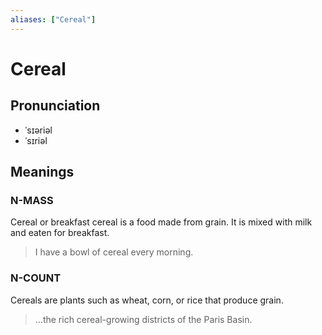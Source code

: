 ```yaml
---
aliases: ["Cereal"]
---
```


# Cereal

## Pronunciation

- ˈsɪəriəl
- ˈsɪriəl

## Meanings

### N-MASS

Cereal or breakfast cereal is a food made from grain. It is mixed with milk and eaten for breakfast.  

> I have a bowl of cereal every morning.

### N-COUNT

Cereals are plants such as wheat, corn, or rice that produce grain.  

> ...the rich cereal-growing districts of the Paris Basin.



## 



